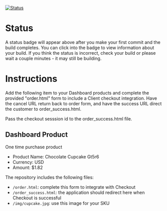 [![Status](https://img.shields.io/badge/status-NOT%20SUBMITTABLE%20COMMIT:%20e495e58e6e73a907434c6168182e7a15d557facd-critical.svg)](https://github.com/crowdbotics-challenges/bakery_scaffold_W2H4IlOIWjSerwuC/commit/e495e58e6e73a907434c6168182e7a15d557facd)



# Status

A status badge will appear above after you make your first commit and the build completes. You can click into the badge to view information about your build. If you think the status is incorrect, check your build or please wait a couple minutes - it may still be building.

# Instructions

Add the following item to your Dashboard products and complete the provided "order.html" form to include a Client checkout integration. Have the cancel URL return back to order form, and have the success URL direct the customer to order_success.html.

Pass the checkout sesssion id to the order_success.html file.

## Dashboard Product
One time purchase product
* Product Name: Chocolate Cupcake Gt5r6
* Currency: USD
* Amount: $1.82

The repository includes the following files:
* `/order.html`: complete this form to integrate with Checkout
* `/order_success.html`: the application should redirect here when Checkout is successful
* `/img/cupcake.jpg`: use this image for your SKU
